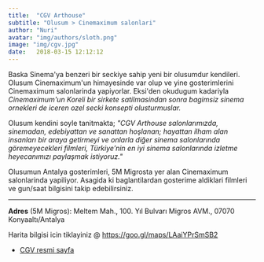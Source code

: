 ```yaml
---
title:  "CGV Arthouse"
subtitle: "Olusum > Cinemaximum salonlari"
author: "Nuri"
avatar: "img/authors/sloth.png"
image: "img/cgv.jpg"
date:   2018-03-15 12:12:12
---
```


Baska Sinema'ya benzeri bir seckiye sahip yeni bir olusumdur kendileri. Olusum Cinemaximum'un himayesinde var olup ve yine gosterimlerini Cinemaximum salonlarinda yapiyorlar. Eksi'den okudugum kadariyla _Cinemaximum'un Koreli bir sirkete satilmasindan sonra bagimsiz sinema ornekleri de iceren ozel secki konsepti olusturmuslar._ 

Olusum kendini soyle tanitmakta; _"CGV Arthouse salonlarımızda, sinemadan, edebiyattan ve sanattan hoşlanan; hayattan ilham alan insanları bir araya getirmeyi ve onlarla diğer sinema salonlarında göremeyecekleri filmleri, Türkiye’nin en iyi sinema salonlarında izletme heyecanımızı paylaşmak istiyoruz."_

Olusumun Antalya gosterimleri, 5M Migrosta yer alan Cinemaximum salonlarinda yapiliyor. Asagida ki baglantilardan gosterime aldiklari filmleri ve gun/saat bilgisini takip edebilirsiniz.

---
**Adres** (5M Migros): Meltem Mah., 100. Yıl Bulvarı Migros AVM., 07070 Konyaaltı/Antalya

Harita bilgisi icin tiklayiniz @ https://goo.gl/maps/LAaiYPrSmSB2

- [CGV resmi sayfa](https://www.cinemaximum.com.tr/cgv-arthouse)

